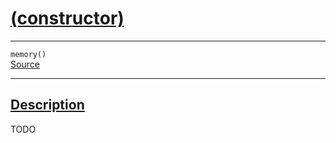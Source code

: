 
<h1 id="(constructor)">
 <a href="#/api/memory/constructor" class="anchor">
   <span>(constructor)</span>
  </a>
</h1>

<div class="signature">
  <hr>

  
  <div class="definition-container">
    <div class="definition">
      <code>memory()</code>
      <div class="flex-spacing"></div>
      <a href="https://github.com/libocca/occa/blob/62a34ff6/include/occa/core/memory.hpp#L80" target="_blank">Source</a>
    </div>
    
  </div>


  <hr>
</div>


<h2 id="description">
 <a href="#/api/memory/constructor?id=description" class="anchor">
   <span>Description</span>
  </a>
</h2>

TODO
